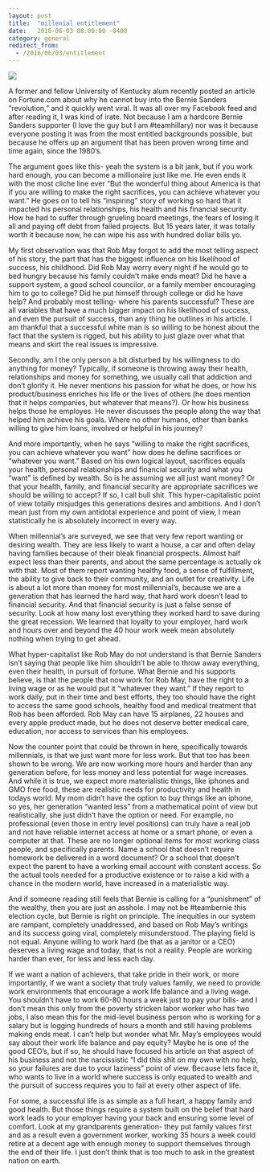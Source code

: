 ```yaml
---
layout: post
title:  "millenial entitlement"
date:   2016-06-03 08:00:00 -0400
category: general
redirect_from:
  - /2016/06/03/entitlement
---
```


![](https://theprogressivemom.files.wordpress.com/2016/04/bernie.jpg?w=580)

A former and fellow University of Kentucky alum recently posted an article on Fortune.com about why he cannot buy into the Bernie Sanders “revolution,” and it quickly went viral. It was all over my Facebook feed and after reading it, I was kind of irate. Not because I am a hardcore Bernie Sanders supporter (I love the guy but I am #teamhillary) nor was it because everyone posting it was from the most entitled backgrounds possible, but because he offers up an argument that has been proven wrong time and time again, since the 1980’s.

The argument goes like this- yeah the system is a bit jank, but if you work hard enough, you can become a millionaire just like me. He even ends it with the most cliche line ever “But the wonderful thing about America is that if you are willing to make the right sacrifices, you can achieve whatever you want.” He goes on to tell his “inspiring” story of working so hard that it impacted his personal relationships, his health and his financial security. How he had to suffer through grueling board meetings, the fears of losing it all and paying off debt from failed projects. But 15 years later, it was totally worth it because now, he can wipe his ass with hundred dollar bills yo.

My first observation was that Rob May forgot to add the most telling aspect of his story, the part that has the biggest influence on his likelihood of success, his childhood. Did Rob May worry every night if he would go to bed hungry because his family couldn’t make ends meat? Did he have a support system, a good school councilor, or a family member encouraging him to go to college? Did he put himself through college or did he have help? And probably most telling- where his parents successful? These are all variables that have a much bigger impact on his likelihood of success, and even the pursuit of success, than any thing he outlines in his article. I am thankful that a successful white man is so willing to be honest about the fact that the system is rigged, but his ability to just glaze over what that means and skirt the real issues is impressive.

Secondly, am I the only person a bit disturbed by his willingness to do anything for money? Typically, if someone is throwing away their health, relationships and money for something, we usually call that addiction and don’t glorify it. He never mentions his passion for what he does, or how his product/business enriches his life or the lives of others (he does mention that it helps companies, but whatever that means?). Or how his business helps those he employes. He never discusses the people along the way that helped him achieve his goals. Where no other humans, other than banks willing to give him loans, involved or helpful in his journey?

And more importantly, when he says “willing to make the right sacrifices, you can achieve whatever you want” how does he define sacrifices or “whatever you want.” Based on his own logical layout, sacrifices equals your health, personal relationships and financial security and what you “want” is defined by wealth.  So is he assuming we all just want money? Or that your health, family, and financial security are appropriate sacrifices we should be willing to accept? If so, I call bull shit. This hyper-capitalistic point of view totally misjudges this generations desires and ambitions. And I don’t mean just from my own antidotal experience and point of view, I mean statistically he is absolutely incorrect in every way.

When millennial’s are surveyed, we see that very few report wanting or desiring wealth. They are less likely to want a house, a car and often delay having families because of their bleak financial prospects. Almost half expect less than their parents, and about the same percentage is actually ok with that. Most of them report wanting healthy food, a sense of fulfillment, the ability to give back to their community, and an outlet for creativity. Life is about a lot more than money for most millennial’s, because we are a generation that has learned the hard way, that hard work doesn’t lead to financial security. And that financial security is just a false sense of security. Look at how many lost everything they worked hard to save during the great recession. We learned that loyalty to your employer, hard work and hours over and beyond the 40 hour work week mean absolutely nothing when trying to get ahead.

What hyper-capitalist like Rob May do not understand is that Bernie Sanders isn’t saying that people like him shouldn’t be able to throw away everything, even their health, in pursuit of fortune. What Bernie and his supports believe,  is that the people that now work for Rob May, have the right to a living wage or as he would put it “whatever they want.” If they report to work daily, put in their time and best efforts, they too should have the right to access the same good schools, healthy food and medical treatment that Rob has been afforded. Rob May can have 15 airplanes, 22 houses and every apple product made, but he does not deserve better medical care, education, nor access to services than his employees.

Now the counter point that could be thrown in here, specifically towards millennials, is that we just want more for less work. But that too has been shown to be wrong. We are now working more hours and harder than any generation before, for less money and less potential for wage increases. And while it is true, we expect more materialistic things, like iphones and GMO free food, these are realistic needs for productivity and health in todays world. My mom didn’t have the option to buy things like an iphone, so yes, her generation “wanted less” from a mathematical point of view but realistically, she just didn’t have the option or need. For example, no professional (even those in entry level positions) can truly have a real job and not have reliable internet access at home or a smart phone, or even a computer at that. These are no longer optional items for most working class people, and specifically parents. Name a school that doesn’t require homework be delivered in a word document?  Or a school that doesn’t expect the parent to have a working email account with constant access. So the actual tools needed for a productive existence or to raise a kid with a chance in the modern world, have increased in a materialistic way.

And if someone reading still feels that Bernie is calling for a “punishment” of the wealthy, then you are just an asshole. I may not be #teambernie this election cycle, but Bernie is right on principle. The inequities in our system are rampant, completely unaddressed, and based on Rob May’s writings and its success going viral, completely misunderstood. The playing field is not equal. Anyone willing to work hard (be that as a janitor or a CEO) deserves a living wage and today, that is not a reality. People are working harder than ever, for less and less each day.

If we want a nation of achievers, that take pride in their work,  or more importantly, if we want a society that truly values family, we need to provide work environments that encourage a work life balance and a living wage. You shouldn’t have to work 60-80 hours a week just to pay your bills- and I don’t mean this only from the poverty stricken labor worker who has two jobs, I also mean this for the mid-level business person who is working for a salary but is logging hundreds of hours a month and still having problems making ends meat. I can’t help but wonder what Mr. May’s employees would say about their work life balance and pay equity? Maybe he is one of the good CEO’s, but if so, he should have focused his article on that aspect of his business and not the narcissistic “I did this shit on my own with no help, so your failures are due to your laziness” point of view. Because lets face it, who wants to live in a world where success is only equated to wealth and the pursuit of success requires you to fail at every other aspect of life.

For some, a successful life is as simple as a full heart, a happy family and good health. But those things require a system built on the belief that hard work leads to your employer having your back and ensuring some level of comfort. Look at my grandparents generation- they put family values first and as a result even a government worker, working 35 hours a week could retire at a decent age with enough money to support themselves through the end of their life. I just don’t think that is too much to ask in the greatest nation on earth.

